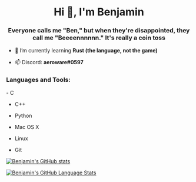 <h1 align="center">Hi 👋, I'm Benjamin</h1>
<h3 align="center">Everyone calls me "Ben," but when they're disappointed, they call me "Beeeennnnnn." It's really a coin toss</h3>

- 🌱 I’m currently learning **Rust (the language, not the game)**

- 📫 Discord: **aeroware#0597**

<h3 align="left">Languages and Tools:</h3>
- C

- C++

- Python

- Mac OS X

- Linux

- Git

[![Benjamin's GitHub stats](https://github-readme-stats.vercel.app/api?username=bennjamint)](https://github.com/bennjamint/github-readme-stats)

[![Benjamin's GitHub Language Stats](https://github-readme-stats.vercel.app/api/top-langs/?username=bennjamint)]()
<!---
bennjamint/bennjamint is a ✨ special ✨ repository because its `README.md` (this file) appears on your GitHub profile.
You can click the Preview link to take a look at your changes.
--->
